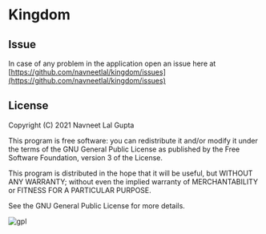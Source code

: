 # Kingdom

## Issue

In case of any problem in the application open an issue here at [https://github.com/navneetlal/kingdom/issues](https://github.com/navneetlal/kingdom/issues)

## License

Copyright (C) 2021  Navneet Lal Gupta

This program is free software: you can redistribute it and/or modify it under the terms of the GNU General Public License as published by the Free Software Foundation, version 3 of the License.

This program is distributed in the hope that it will be useful, but WITHOUT ANY WARRANTY; without even the implied warranty of MERCHANTABILITY or FITNESS FOR A PARTICULAR PURPOSE.

See the GNU General Public License for more details.

![gpl](https://www.gnu.org/graphics/gplv3-with-text-84x42.png)
